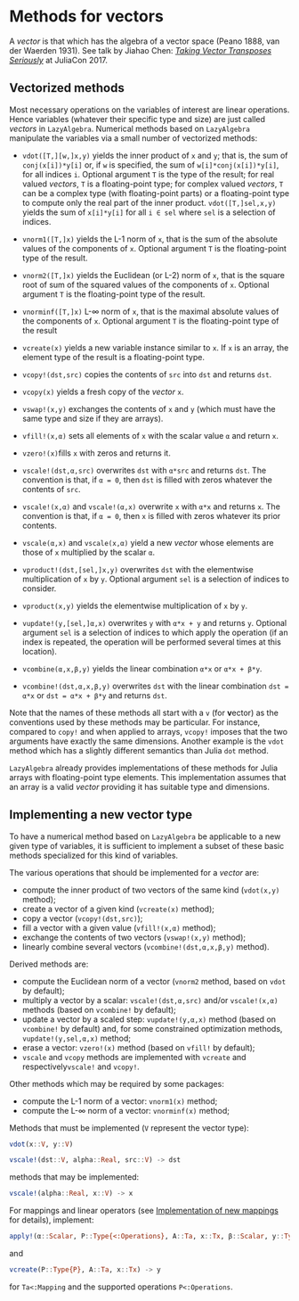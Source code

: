 # Methods for vectors

A *vector* is that which has the algebra of a vector space (Peano 1888, van der
Waerden 1931).  See talk by Jiahao Chen:
[*Taking Vector Transposes Seriously*](https://www.youtube.com/watch?v=C2RO34b_oPM) at JuliaCon 2017.


## Vectorized methods

Most necessary operations on the variables of interest are linear operations.
Hence variables (whatever their specific type and size) are just called
*vectors* in `LazyAlgebra`.  Numerical methods based on `LazyAlgebra`
manipulate the variables via a small number of vectorized methods:

* `vdot([T,][w,]x,y)` yields the inner product of `x` and `y`; that is, the sum
  of `conj(x[i])*y[i]` or, if `w` is specified, the sum of
  `w[i]*conj(x[i])*y[i]`, for all indices `i`.  Optional argument `T` is the
  type of the result; for real valued *vectors*, `T` is a floating-point type;
  for complex valued *vectors*, `T` can be a complex type (with floating-point
  parts) or a floating-point type to compute only the real part of the inner
  product.  `vdot([T,]sel,x,y)` yields the sum of `x[i]*y[i]` for all `i ∈ sel`
  where `sel` is a selection of indices.

* `vnorm1([T,]x)` yields the L-1 norm of `x`, that is the sum of the absolute
  values of the components of `x`.  Optional argument `T` is the floating-point
  type of the result.

* `vnorm2([T,]x)` yields the Euclidean (or L-2) norm of `x`, that is the square
  root of sum of the squared values of the components of `x`.  Optional
  argument `T` is the floating-point type of the result.

* `vnorminf([T,]x)` L-∞ norm of `x`, that is the maximal absolute values of the
  components of `x`.  Optional argument `T` is the floating-point type of the
  result

* `vcreate(x)` yields a new variable instance similar to `x`.  If `x` is an
  array, the element type of the result is a floating-point type.

* `vcopy!(dst,src)` copies the contents of `src` into `dst` and returns `dst`.

* `vcopy(x)` yields a fresh copy of the *vector* `x`.

* `vswap!(x,y)` exchanges the contents of `x` and `y` (which must have the same
  type and size if they are arrays).

* `vfill!(x,α)` sets all elements of `x` with the scalar value `α` and return
  `x`.

* `vzero!(x)`fills `x` with zeros and returns it.

* `vscale!(dst,α,src)` overwrites `dst` with `α*src` and returns `dst`.  The
  convention is that, if `α = 0`, then `dst` is filled with zeros whatever the
  contents of `src`.

* `vscale!(x,α)` and `vscale!(α,x)` overwrite `x` with `α*x` and returns `x`.
  The convention is that, if `α = 0`, then `x` is filled with zeros whatever
  its prior contents.

* `vscale(α,x)` and `vscale(x,α)` yield a new *vector* whose elements are
  those of `x` multiplied by the scalar `α`.

* `vproduct!(dst,[sel,]x,y)` overwrites `dst` with the elementwise
  multiplication of `x` by `y`.  Optional argument `sel` is a selection of
  indices to consider.

* `vproduct(x,y)` yields the elementwise multiplication of `x` by `y`.

* `vupdate!(y,[sel,]α,x)` overwrites `y` with `α*x + y` and returns `y`.
  Optional argument `sel` is a selection of indices to which apply the
  operation (if an index is repeated, the operation will be performed several
  times at this location).

* `vcombine(α,x,β,y)` yields the linear combination `α*x` or `α*x + β*y`.

* `vcombine!(dst,α,x,β,y)` overwrites `dst` with the linear combination `dst =
  α*x` or `dst = α*x + β*y` and returns `dst`.

Note that the names of these methods all start with a `v` (for **v**ector) as
the conventions used by these methods may be particular.  For instance,
compared to `copy!` and when applied to arrays, `vcopy!` imposes that the two
arguments have exactly the same dimensions.  Another example is the `vdot`
method which has a slightly different semantics than Julia `dot` method.

`LazyAlgebra` already provides implementations of these methods for Julia
arrays with floating-point type elements.  This implementation assumes that an
array is a valid *vector* providing it has suitable type and dimensions.


## Implementing a new vector type

To have a numerical method based on `LazyAlgebra` be applicable to a new given
type of variables, it is sufficient to implement a subset of these basic
methods specialized for this kind of variables.

The various operations that should be implemented for a *vector* are:

* compute the inner product of two vectors of the same kind (`vdot(x,y)`
  method);
* create a vector of a given kind (`vcreate(x)` method);
* copy a vector (`vcopy!(dst,src)`);
* fill a vector with a given value (`vfill!(x,α)` method);
* exchange the contents of two vectors (`vswap!(x,y)` method);
* linearly combine several vectors (`vcombine!(dst,α,x,β,y)` method).

Derived methods are:
* compute the Euclidean norm of a vector (`vnorm2` method, based on `vdot` by
  default);
* multiply a vector by a scalar: `vscale!(dst,α,src)` and/or `vscale!(x,α)`
  methods (based on `vcombine!` by default);
* update a vector by a scaled step: `vupdate!(y,α,x)` method (based on
  `vcombine!` by default) and, for some constrained optimization methods,
  `vupdate!(y,sel,α,x)` method;
* erase a vector: `vzero!(x)` method (based on `vfill!` by default);
* `vscale` and `vcopy` methods are implemented with `vcreate` and
  respectively`vscale!` and `vcopy!`.

Other methods which may be required by some packages:
* compute the L-1 norm of a vector: `vnorm1(x)` method;
* compute the L-∞ norm of a vector: `vnorminf(x)` method;


Methods that must be implemented (`V` represent the vector type):

```julia
vdot(x::V, y::V)
```

```julia
vscale!(dst::V, alpha::Real, src::V) -> dst
```

methods that may be implemented:

```julia
vscale!(alpha::Real, x::V) -> x
```

For mappings and linear operators (see
[Implementation of new mappings](mappings.md) for details), implement:

```julia
apply!(α::Scalar, P::Type{<:Operations}, A::Ta, x::Tx, β::Scalar, y::Ty) -> y
```

and

```julia
vcreate(P::Type{P}, A::Ta, x::Tx) -> y
```

for `Ta<:Mapping` and the supported operations `P<:Operations`.
